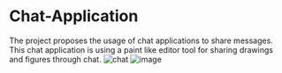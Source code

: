 # Chat-Application
The project proposes the usage of chat applications to share messages. This chat application is using a paint like editor tool for sharing drawings and figures through chat.
![chat](https://user-images.githubusercontent.com/26970762/37991853-832b258c-321f-11e8-91ef-872c351f3e3e.png)
![image](https://user-images.githubusercontent.com/26970762/37991995-da2d49f0-321f-11e8-89b8-22903e92c61e.png)

